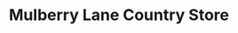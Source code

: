 ---
title: "Mulberry Lane Country Store"
url: /parkersburg/mulberry-lane-country-store/
shop: general
---